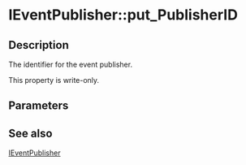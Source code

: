 # IEventPublisher::put_PublisherID

## Description

The identifier for the event publisher.

This property is write-only.

## Parameters

## See also

[IEventPublisher](https://learn.microsoft.com/windows/desktop/api/eventsys/nn-eventsys-ieventpublisher)